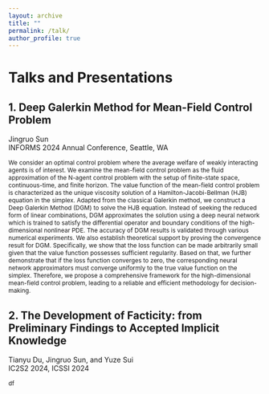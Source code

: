 ```yaml
---
layout: archive
title: ""
permalink: /talk/
author_profile: true
---
```


# Talks and Presentations

## 1. Deep Galerkin Method for Mean-Field Control Problem

Jingruo Sun  
INFORMS 2024 Annual Conference, Seattle, WA

<span style="font-size:85%;"> 
We consider an optimal control problem where the average welfare of weakly interacting agents is of interest. We examine the mean-field control problem as the fluid approximation of the N-agent control problem with the setup of finite-state space, continuous-time, and finite horizon. The value function of the mean-field control problem is characterized as the unique viscosity solution of a Hamilton-Jacobi-Bellman (HJB) equation in the simplex. Adapted from the classical Galerkin method, we construct a Deep Galerkin Method (DGM) to solve the HJB equation. Instead of seeking the reduced form of linear combinations, DGM approximates the solution using a deep neural network which is trained to satisfy the differential operator and boundary conditions of the high-dimensional nonlinear PDE. The accuracy of DGM results is validated through various numerical experiments. We also establish theoretical support by proving the convergence result for DGM. Specifically, we show that the loss function can be made arbitrarily small given that the value function possesses sufficient regularity. Based on that, we further demonstrate that if the loss function converges to zero, the corresponding neural network approximators must converge uniformly to the true value function on the simplex. Therefore, we propose a comprehensive framework for the high-dimensional mean-field control problem, leading to a reliable and efficient methodology for decision-making.
</span>

## 2. The Development of Facticity: from Preliminary Findings to Accepted Implicit Knowledge

Tianyu Du, Jingruo Sun, and Yuze Sui  
IC2S2 2024, ICSSI 2024

<span style="font-size:85%;"> 
df
</span>
